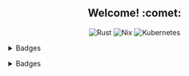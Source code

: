 <h2 align="center">Welcome! :comet:</h2>

<p align="center">
  <!-- https://simpleicons.org/ -->
  <img alt="Rust" src="https://img.shields.io/badge/-Rust-000000?style=flat-square&logo=rust&logoColor=white">
  <img alt="Nix" src="https://img.shields.io/badge/-Nix-5277C3?style=flat-square&logo=nixos&logoColor=white">
  <img alt="Kubernetes" src="https://img.shields.io/badge/-Kubernetes-326CE5?style=flat-square&logo=kubernetes&logoColor=white">
</p>

<p align="center">
  <details>
    <summary>Badges</summary>
    <br />
    <!-- Hack to display theme matching system light/dark mode  -->
    <img src="https://github-readme-stats.vercel.app/api/top-langs?username=pbar1&layout=compact&hide=css,html,smarty,mustache,hcl&langs_count=6&theme=default#gh-light-mode-only" />
    <img src="https://github-readme-stats.vercel.app/api/top-langs?username=pbar1&layout=compact&hide=css,html,smarty,mustache,hcl&langs_count=6&theme=github_dark#gh-dark-mode-only" />
    <img src="https://github-readme-stats.vercel.app/api?username=pbar1&show_icons=true&theme=default#gh-light-mode-only" />
    <img src="https://github-readme-stats.vercel.app/api?username=pbar1&show_icons=true&theme=github_dark#gh-dark-mode-only" />
  </details>
</p>

<p align="center">
  <details>
    <summary>Badges</summary>
    <br />
    <a href="https://www.youracclaim.com/badges/5cc416cb-a464-4d05-9f0b-30ea34ccac7d/public_url">
      <img height="80" width="80" src="./assets/lf-ckad.png" alt="Certified Kubernetes Application Developer" />
    </a>
    <a href="https://www.youracclaim.com/badges/eca96d47-4c9d-4b96-a497-5618268ace0c/public_url">
      <img height="80" width="80" src="./assets/hcva0-002.png" alt="HashiCorp Certified: Vault Associate" />
    </a>
    <a href="https://www.youracclaim.com/badges/3125aa27-88e5-49d1-83d8-4427b8f03a1c/public_url">
      <img height="80" width="80" src="./assets/hcta0-002.png" alt="HashiCorp Certified: Terraform Associate" />
    </a>
    <a href="https://www.youracclaim.com/badges/65004345-d21a-452e-b185-93f9ab3614a9/public_url">
      <img height="80" width="80" src="./assets/hcca0-002.png" alt="HashiCorp Certified: Consul Associate" />
    </a>
  </details>
</p>
